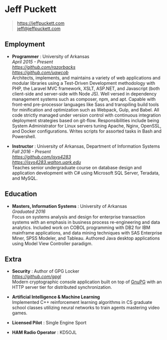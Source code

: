 # Jeff Puckett

> https://jeffpuckett.com  
> jeff@jeffpuckett.com  

## Employment

* **Programmer** : University of Arkansas  
    *April 2015 - Present*  
    *https://github.com/razorbacks*  
    *https://github.com/uawcob*  
    Architects, implements, and maintains a variety of web applications and
    modular libraries using a Test-Driven Development methodology with PHP,
    the Laravel MVC framework, XSLT, ASP.NET, and Javascript (both client-side
    and server-side with Node JS).
    Well versed in dependency management systems such as composer, npm, and apt.
    Capable with front-end pre-processor languages like Sass and transpiling
    build tools for minification and optimization such as Webpack, Gulp, and Babel.
    All code strictly managed under version control with continuous integration
    deployment strategies based on git-flow.
    Responsibilities include being System Administrator for Linux servers
    tuning Apache, Nginx, OpenSSL, and Docker configurations.
    Writes scripts for assorted tasks in Bash and Powershell.

* **Instructor** : University of Arkansas, Department of Information Systems  
    *Fall 2016 - Present*  
    *https://github.com/isys4283*  
    *https://isys4283.walton.uark.edu*  
    Teaches senior undergraduate course on database design and application
    development with C# using Microsoft SQL Server, Teradata, and MySQL.

## Education

* **Masters, Information Systems** : University of Arkansas  
    *Graduated 2016*  
    Focus on systems analysis and design for enterprise transaction systems with
    an emphasis in business process re-engineering and data analytics.
    Included work on COBOL programming with DB2 for IBM mainframe applications,
    and data mining techniques with SAS Enterprise Miner, SPSS Modeler, and Tableau.
    Authored Java desktop applications using Model View Controller paradigm.

## Extra

* **Security** : Author of GPG Locker  
    *https://github.com/gpgl*  
    Modern cryptographic console application built on top of [GnuPG][1]
    with an HTTP server tier for distributed synchronization.

* **Artificial Intelligence & Machine Learning**  
    Implemented C++ reinforcement learning algorithms in CS graduate school classes
    utilizing neural networks to train agents mastering video games.

* **Licensed Pilot** : Single Engine Sport

* **HAM Radio Operator** : KD5OJL

[1]:https://www.gnupg.org/

